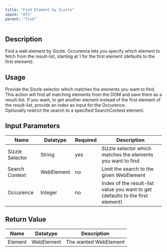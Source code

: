 ```yaml
---
title: "Find Element by Sizzle"
space: "ATS" 
parent: "find"
---
```


## Description

Find a web element by Sizzle. Occurence lets you specify which element to fetch from the result-list, starting at 1 for the first element (defaults to the first element).

## Usage

Provide the Sizzle selector which matches the elements you want to find. This action will find all matching elements from the DOM and save them as a result-list. If you want, to get another element instead of the first element of the result-list, provide an index as input for the Occurence.  
Optionally restrict the search to a specified SearchContext element.

## Input Parameters

Name | Datatype | Required | Description
---- | -------- | ------- |---------------
Sizzle Selector | String | yes |  Sizzle selector which matches the elements you want to find
Search Context | WebElement | no | Limit the search to the given WebElement
Occurence | Integer | no | Index of the result-list value you want to get (defaults to the first element)

## Return Value

Name | Datatype | Description
---- | --------- | ---------------
Element | WebElement | The wanted WebElement
